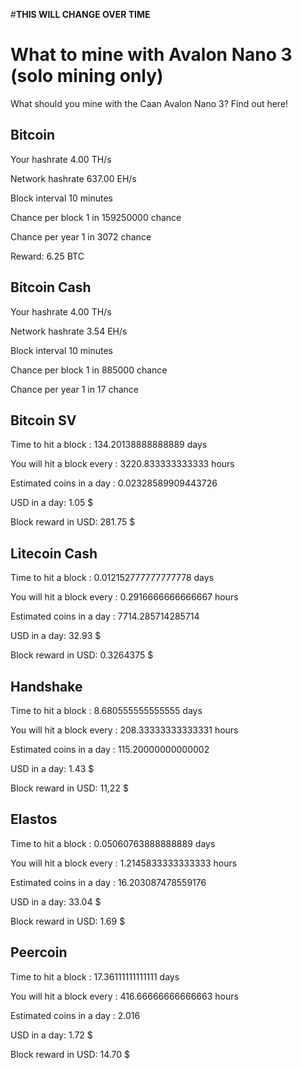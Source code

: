 #**THIS WILL CHANGE OVER TIME**

# What to mine with Avalon Nano 3 (solo mining only)
What should you mine with the Caan Avalon Nano 3? Find out here!

## Bitcoin

Your hashrate	4.00 TH/s

Network hashrate	637.00 EH/s

Block interval	10 minutes

Chance per block	1 in 159250000 chance

Chance per year	1 in 3072 chance

Reward: 6.25 BTC

## Bitcoin Cash

Your hashrate	4.00 TH/s

Network hashrate	3.54 EH/s

Block interval	10 minutes

Chance per block	1 in 885000 chance

Chance per year	1 in 17 chance

## Bitcoin SV
Time to hit a block : 134.20138888888889 days

You will hit a block every : 3220.833333333333 hours

Estimated coins in a day : 0.02328589909443726

USD in a day: 1.05 $

Block reward in USD: 281.75 $

## Litecoin Cash

Time to hit a block : 0.012152777777777778 days

You will hit a block every : 0.2916666666666667 hours

Estimated coins in a day : 7714.285714285714

USD in a day: 32.93 $

Block reward in USD: 0.3264375 $

## Handshake
Time to hit a block : 8.680555555555555 days

You will hit a block every : 208.33333333333331 hours

Estimated coins in a day : 115.20000000000002

USD in a day: 1.43 $

Block reward in USD: 11,22 $

## Elastos
Time to hit a block : 0.05060763888888889 days

You will hit a block every : 1.2145833333333333 hours

Estimated coins in a day : 16.203087478559176

USD in a day: 33.04 $

Block reward in USD: 1.69 $

## Peercoin
Time to hit a block : 17.36111111111111 days

You will hit a block every : 416.66666666666663 hours

Estimated coins in a day : 2.016

USD in a day: 1.72 $

Block reward in USD: 14.70 $
